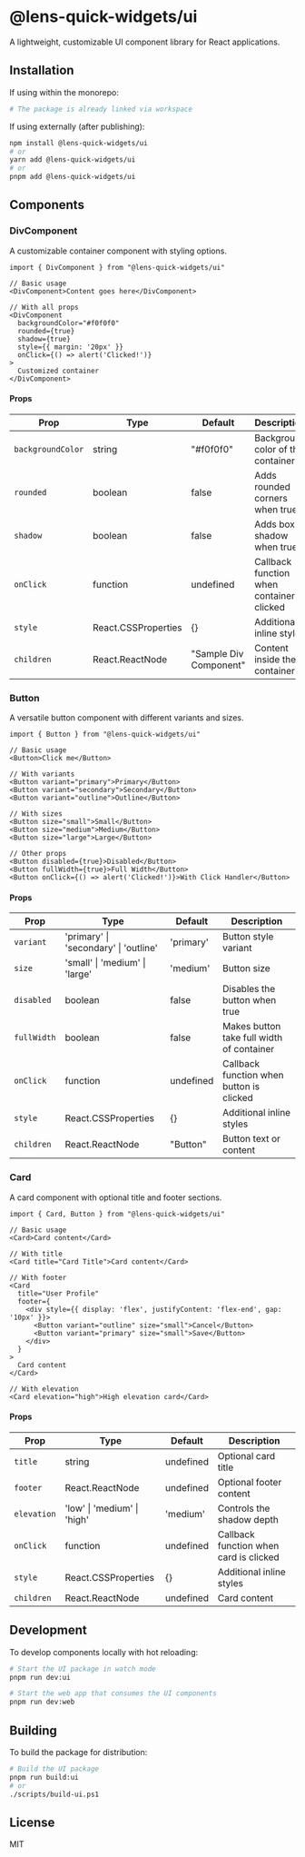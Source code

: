 # @lens-quick-widgets/ui

A lightweight, customizable UI component library for React applications.

## Installation

If using within the monorepo:

```bash
# The package is already linked via workspace
```

If using externally (after publishing):

```bash
npm install @lens-quick-widgets/ui
# or
yarn add @lens-quick-widgets/ui
# or
pnpm add @lens-quick-widgets/ui
```

## Components

### DivComponent

A customizable container component with styling options.

```tsx
import { DivComponent } from "@lens-quick-widgets/ui"

// Basic usage
<DivComponent>Content goes here</DivComponent>

// With all props
<DivComponent
  backgroundColor="#f0f0f0"
  rounded={true}
  shadow={true}
  style={{ margin: '20px' }}
  onClick={() => alert('Clicked!')}
>
  Customized container
</DivComponent>
```

#### Props

| Prop              | Type                | Default                | Description                                 |
| ----------------- | ------------------- | ---------------------- | ------------------------------------------- |
| `backgroundColor` | string              | "#f0f0f0"              | Background color of the container           |
| `rounded`         | boolean             | false                  | Adds rounded corners when true              |
| `shadow`          | boolean             | false                  | Adds box shadow when true                   |
| `onClick`         | function            | undefined              | Callback function when container is clicked |
| `style`           | React.CSSProperties | {}                     | Additional inline styles                    |
| `children`        | React.ReactNode     | "Sample Div Component" | Content inside the container                |

### Button

A versatile button component with different variants and sizes.

```tsx
import { Button } from "@lens-quick-widgets/ui"

// Basic usage
<Button>Click me</Button>

// With variants
<Button variant="primary">Primary</Button>
<Button variant="secondary">Secondary</Button>
<Button variant="outline">Outline</Button>

// With sizes
<Button size="small">Small</Button>
<Button size="medium">Medium</Button>
<Button size="large">Large</Button>

// Other props
<Button disabled={true}>Disabled</Button>
<Button fullWidth={true}>Full Width</Button>
<Button onClick={() => alert('Clicked!')}>With Click Handler</Button>
```

#### Props

| Prop        | Type                                  | Default   | Description                               |
| ----------- | ------------------------------------- | --------- | ----------------------------------------- |
| `variant`   | 'primary' \| 'secondary' \| 'outline' | 'primary' | Button style variant                      |
| `size`      | 'small' \| 'medium' \| 'large'        | 'medium'  | Button size                               |
| `disabled`  | boolean                               | false     | Disables the button when true             |
| `fullWidth` | boolean                               | false     | Makes button take full width of container |
| `onClick`   | function                              | undefined | Callback function when button is clicked  |
| `style`     | React.CSSProperties                   | {}        | Additional inline styles                  |
| `children`  | React.ReactNode                       | "Button"  | Button text or content                    |

### Card

A card component with optional title and footer sections.

```tsx
import { Card, Button } from "@lens-quick-widgets/ui"

// Basic usage
<Card>Card content</Card>

// With title
<Card title="Card Title">Card content</Card>

// With footer
<Card
  title="User Profile"
  footer={
    <div style={{ display: 'flex', justifyContent: 'flex-end', gap: '10px' }}>
      <Button variant="outline" size="small">Cancel</Button>
      <Button variant="primary" size="small">Save</Button>
    </div>
  }
>
  Card content
</Card>

// With elevation
<Card elevation="high">High elevation card</Card>
```

#### Props

| Prop        | Type                        | Default   | Description                            |
| ----------- | --------------------------- | --------- | -------------------------------------- |
| `title`     | string                      | undefined | Optional card title                    |
| `footer`    | React.ReactNode             | undefined | Optional footer content                |
| `elevation` | 'low' \| 'medium' \| 'high' | 'medium'  | Controls the shadow depth              |
| `onClick`   | function                    | undefined | Callback function when card is clicked |
| `style`     | React.CSSProperties         | {}        | Additional inline styles               |
| `children`  | React.ReactNode             | undefined | Card content                           |

## Development

To develop components locally with hot reloading:

```bash
# Start the UI package in watch mode
pnpm run dev:ui

# Start the web app that consumes the UI components
pnpm run dev:web
```

## Building

To build the package for distribution:

```bash
# Build the UI package
pnpm run build:ui
# or
./scripts/build-ui.ps1
```

## License

MIT

